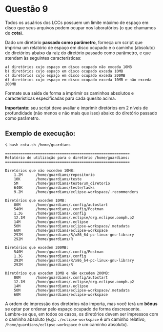 # Questão 9

Todos os usuários dos LCCs possuem um limite máximo de espaço em disco que seus arquivos podem ocupar nos laboratórios (o que chamamos de **cota**).

Dado um diretório **passado como parâmetro**, forneça um script que imprima um relatório de espaço em disco ocupado e o caminho (absoluto) de diretórios abaixo da raiz do diretório passado como parâmetro, e que atendam às seguintes características:

```
a) diretórios cujo espaço em disco ocupado não exceda 10MB
b) diretórios cujo espaço em disco ocupado exceda 10MB
c) diretórios cujo espaço em disco ocupado exceda 200MB
d) diretórios cujo espaço em disco ocupado exceda 10MB e não exceda 200MB
```

Formate sua saída de forma a imprimir os caminhos absolutos e características especificadas para cada quesito acima.

**Importante**: seu script deve avaliar e imprimir diretórios em 2 níveis de profundidade (não menos e não mais que isso) abaixo do diretório passado como parâmetro.

## Exemplo de execução:

```
$ bash cota.sh /home/guardians

=========================================================
Relatório de utilização para o diretório /home/guardians:
=========================================================

Diretórios que não excedem 10MB:
    1.2M      /home/guardians/repositorio
    10K       /home/guardians/teste
    5M        /home/guardians/teste/um_diretorio
    640K      /home/guardians/teste/tasks
    9.2M      /home/guardians/eclipse-workspace/.recommenders
     
Diretórios que excedem 10MB:
    80M       /home/guardians/.config/autostart
    540M      /home/guardians/.config/Postman
    1.3G      /home/guardians/.config
    12.1M     /home/guardians/.eclipse/org.eclipse.oomph.p2
    14M       /home/guardians/.eclipse
    50M       /home/guardians/eclipse-workspace/.metadata
    60M       /home/guardians/eclipse-workspace
    292M      /home/guardians/R/x86_64-pc-linux-gnu-library
    292M      /home/guardians/R

Diretórios que excedem 200MB:
    540M      /home/guardians/.config/Postman
    1.3G      /home/guardians/.config
    292M      /home/guardians/R/x86_64-pc-linux-gnu-library
    292M      /home/guardians/R

Diretórios que excedem 10MB e não excedem 200MB:
    80M       /home/guardians/.config/autostart
    12.1M     /home/guardians/.eclipse/org.eclipse.oomph.p2
    14M       /home/guardians/.eclipse
    50M       /home/guardians/eclipse-workspace/.metadata
    60M       /home/guardians/eclipse-workspace
```

A ordem de impressão dos diretórios não importa, mas você terá um **bônus** se optar por ordenar pelo espaço ocupado de forma descrescente. Lembre-se que, em todos os casos, os diretórios devem ser impressos com o caminho absoluto (e.g.: `./eclipse-workspace` é um caminho relativo, `/home/guardians/eclipse-workspace` é um caminho absoluto).
